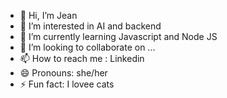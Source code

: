 - 👋 Hi, I’m Jean
- 👀 I’m interested in AI and backend
- 🌱 I’m currently learning Javascript and Node JS
- 💞️ I’m looking to collaborate on ...
- 📫 How to reach me : Linkedin
- 😄 Pronouns: she/her
- ⚡ Fun fact: I lovee cats

<!---
Jeansabr/Jeansabr is a ✨ special ✨ repository because its `README.md` (this file) appears on your GitHub profile.
You can click the Preview link to take a look at your changes.
--->
